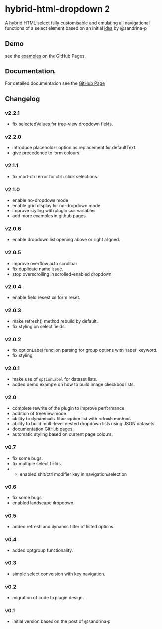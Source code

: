 # hybrid-html-dropdown 2
A hybrid HTML select fully customisable and emulating all navigational functions of a select element based on an initial [idea](https://css-tricks.com/striking-a-balance-between-native-and-custom-select-elements/) by @sandrina-p

## Demo
see the [examples](https://aurovrata.github.io/hybrid-html-dropdown/examples/) on the GitHub Pages.
## Documentation.
For detailed documentation see the [GitHub Page](https://aurovrata.github.io/hybrid-html-dropdown/)

## Changelog
### v2.2.1
* fix selectedValues for tree-view dropdown fields.
### v2.2.0
* introduce placeholder option as replacement for defaultText.
* give precedence to form colours.
### v2.1.1
* fix mod-ctrl error for ctrl+click selections.
### v2.1.0
* enable no-dropdown mode
* enable grid display for no-dropdown mode
* improve styling with plugin css variables
* add more examples in github pages.
### v2.0.6
* enable dropdown list opening above or right aligned.
### v2.0.5
* improve overflow auto scrollbar
* fix duplicate name issue.
* stop overscrolling in scrolled-enabled dropdown
### v2.0.4
* enable field resest on form reset.
### v2.0.3
* make refresh() method rebuild by default.
* fix styling on select fields.
### v2.0.2
* fix optionLabel function parsing for group options with 'label' keyword.
* fix styling
### v2.0.1
* make use of `optionLabel` for dataset lists.
* added demo example on how to build image checkbox lists.
### v2.0
* complete rewrite of the plugin to improve performance
* addition of treeView mode.
* ability to dynamically filter option list with refresh method.
* ability to build multi-level nested dropdown lists using JSON datasets.
* documentation GitHub pages.
* automatic styling based on current page colours.
### v0.7
* fix some bugs.
* fix multiple select fields.
* * enabled shit/ctrl modifier key in navigation/selection
### v0.6
* fix some bugs
* enabled landscape dropdown.
### v0.5
* added refresh and dynamic filter of listed options.
### v0.4
* added optgroup functionality.
### v0.3
* simple select conversion with key navigation.
### v0.2
* migration of code to plugin design.
### v0.1
* initial version based on the post of @sandrina-p
